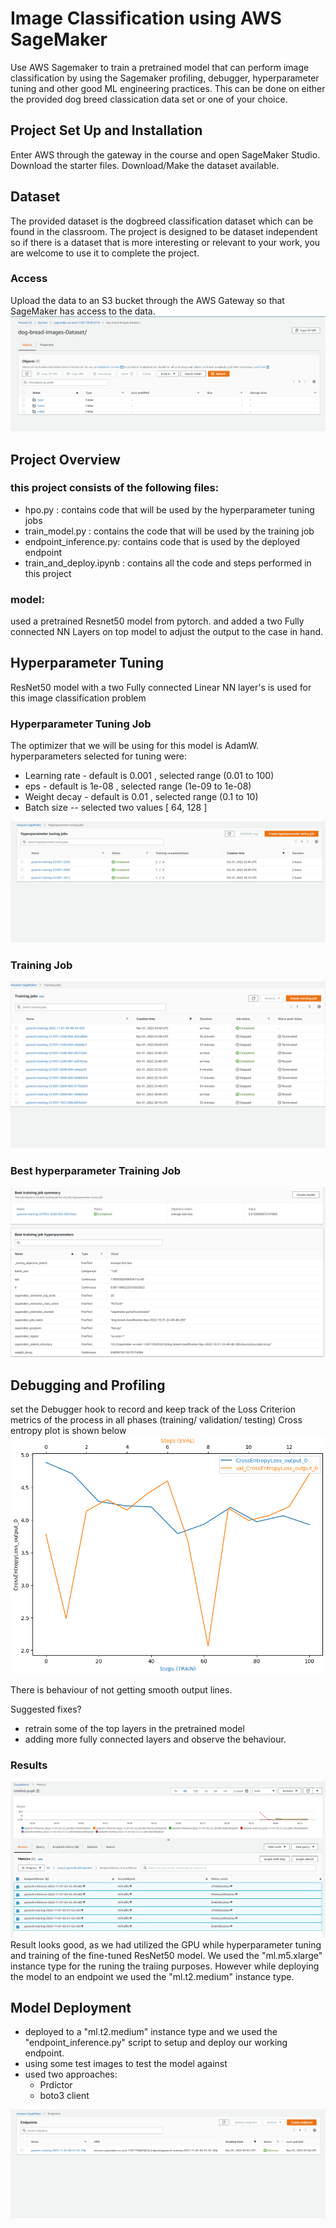 # Image Classification using AWS SageMaker

Use AWS Sagemaker to train a pretrained model that can perform image classification by using the Sagemaker profiling, debugger, hyperparameter tuning and other good ML engineering practices. This can be done on either the provided dog breed classication data set or one of your choice.

## Project Set Up and Installation
Enter AWS through the gateway in the course and open SageMaker Studio. 
Download the starter files.
Download/Make the dataset available. 

## Dataset
The provided dataset is the dogbreed classification dataset which can be found in the classroom.
The project is designed to be dataset independent so if there is a dataset that is more interesting or relevant to your work, you are welcome to use it to complete the project.


### Access
Upload the data to an S3 bucket through the AWS Gateway so that SageMaker has access to the data. 
![](img/data.png)

## Project Overview 
### this project consists of the following files:
- hpo.py : contains code that will be used by the hyperparameter tuning jobs 
- train_model.py : contains the code that will be used by the training job 
- endpoint_inference.py: contains code that is used by the deployed endpoint
- train_and_deploy.ipynb : contains all the code and steps performed in this project
### model:
used a pretrained Resnet50 model from pytorch. and added a two Fully connected NN Layers on top model to adjust the output
to the case in hand.
## Hyperparameter Tuning
ResNet50 model with a two Fully connected Linear NN layer's is used for this image classification problem
### Hyperparameter Tuning Job
The optimizer that we will be using for this model is AdamW.
hyperparameters selected for tuning were:
- Learning rate - default is 0.001 , selected range (0.01 to 100) 
- eps - default is 1e-08 , selected  range (1e-09 to 1e-08)
- Weight decay - default is 0.01 , selected range (0.1 to 10) 
- Batch size -- selected  two values [ 64, 128 ]

![](img/hpo.png)
### Training Job
![](img/trianing.png)
### Best hyperparameter Training Job
![](img/train_summary.png)

## Debugging and Profiling
set the Debugger hook to record and keep track of the Loss Criterion metrics of the process in all phases (training/ validation/ testing)
Cross entropy plot is shown below
![](img/debugger.png)

There is  behaviour of not getting smooth output lines.

Suggested fixes?
- retrain some of the top layers in the pretrained model 
- adding more fully connected layers and observe the behaviour. 
### Results
![](img/cloud_watch.png)
Result looks good, as we had utilized the GPU while hyperparameter tuning and training of the fine-tuned ResNet50 model.
We used the "ml.m5.xlarge" instance type for the runing the traiing purposes. However while deploying the model to an endpoint we used the "ml.t2.medium" instance type.

## Model Deployment
- deployed to a "ml.t2.medium" instance type and we used the "endpoint_inference.py" script to setup and deploy our working endpoint.
- using some test images to test the model against
- used two approaches:
   - Prdictor 
   -  boto3 client

![](img/end_point.png)